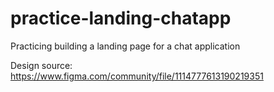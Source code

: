 # practice-landing-chatapp
Practicing building a landing page for a chat application

Design source: https://www.figma.com/community/file/1114777613190219351
